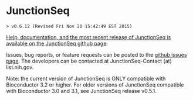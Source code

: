 # JunctionSeq
    > v0.6.12 (Revised Fri Nov 20 15:42:49 EST 2015)

[Help, documentation, and the most recent release of JunctionSeq is available on the JunctionSeq github page](http://hartleys.github.io/JunctionSeq/).

Issues, bug reports, or feature requests can be posted to the 
[github issues page](https://github.com/hartleys/JunctionSeq/issues).
The developers can be contacted at JunctionSeq-Contact (at) list.nih.gov.

Note: the current version of JunctionSeq is ONLY compatible with Bioconductor 3.2 or higher.
For older versions of JunctionSeq compatible with Bioconductor 3.0 and 3.1, see JunctionSeq release v0.5.1.
